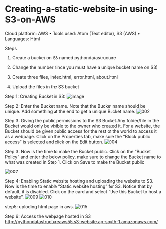 # Creating-a-static-website-in using-S3-on-AWS

Cloud platform: AWS • Tools used: Atom (Text editor), S3 (AWS) • Languages: Html


Steps
1. Create a bucket on S3 named pythondatastructure


3. Change the number since you must have a unique bucket name on S3) 
5. Create three files, index.html, error.html, about.html
6. Upload the files in the S3 bucket

 


Step 1: Creating Bucket in S3:
![image](https://user-images.githubusercontent.com/88941914/158775062-86ed2174-7af7-4500-a7c5-8ebd16dfbc9b.png)

Step 2: Enter the Bucket name. Note that the Bucket name should be unique. Add something at the end to get a unique Bucket name.
![002](https://user-images.githubusercontent.com/88941914/158775515-a940bd66-b51e-406a-b28c-88ab195fe372.png)

Step 3: Giving the public permissions to the S3 Bucket.Any folder/file in the Bucket would only be visible to the owner who created it. For a website, the Bucket should be given public access for the rest of the world to access it as a webpage. Click on the Properties tab, make sure the “Block public access” is selected and click on the Edit button.
![004](https://user-images.githubusercontent.com/88941914/158776269-82c5b90f-77d7-43ed-9817-9863e459491c.png)

Step 3: Now is the time to make the Bucket public. Click on the “Bucket Policy” and enter the below policy, make sure to change the Bucket name to what was created in Step 1. Click on Save to make the Bucket public

![007](https://user-images.githubusercontent.com/88941914/158776712-cbabe67f-d13d-428c-a6d3-293d04662b17.png)

Step 4: Enabling Static website hosting and uploading the website to S3.
Now is the time to enable “Static website hosting” for S3. Notice that by default, it is disabled. Click on the card and select “Use this Bucket to host a website”.
![009](https://user-images.githubusercontent.com/88941914/158777152-4419e914-3500-4daa-a27e-3cc1fdecde04.png)
![010](https://user-images.githubusercontent.com/88941914/158777362-8c001a72-8315-49e1-a3b5-fc8831705fef.png)

step5: uploding html page in aws.
![015](https://user-images.githubusercontent.com/88941914/158777537-9565237f-1c50-4134-a2b2-6ceedca500b8.png)

Step 6: Access the webpage hosted in S3
http://pythondatastructureaws55.s3-website.ap-south-1.amazonaws.com/
